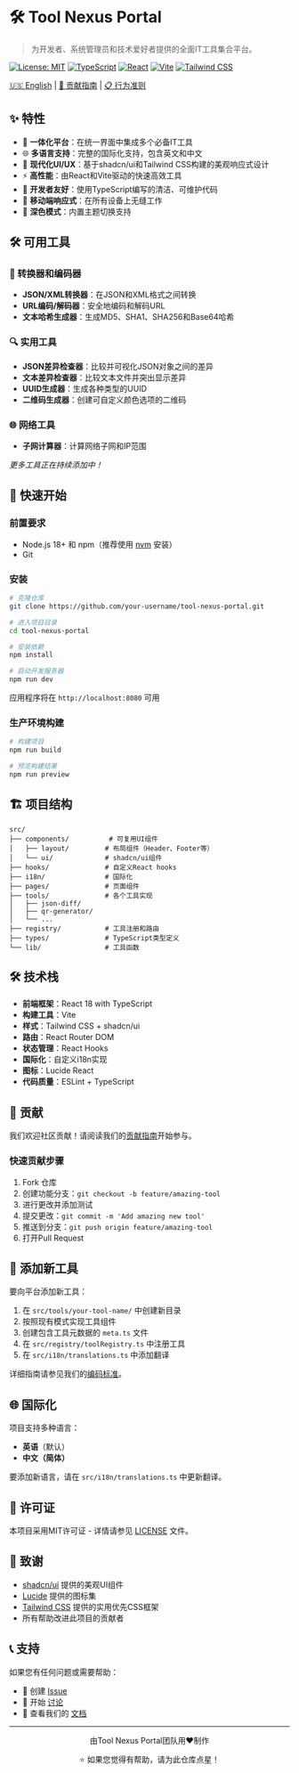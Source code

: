 # 🛠️ Tool Nexus Portal

> 为开发者、系统管理员和技术爱好者提供的全面IT工具集合平台。

[![License: MIT](https://img.shields.io/badge/License-MIT-yellow.svg)](https://opensource.org/licenses/MIT)
[![TypeScript](https://img.shields.io/badge/TypeScript-007ACC?logo=typescript&logoColor=white)](https://www.typescriptlang.org/)
[![React](https://img.shields.io/badge/React-20232A?logo=react&logoColor=61DAFB)](https://reactjs.org/)
[![Vite](https://img.shields.io/badge/Vite-646CFF?logo=vite&logoColor=white)](https://vitejs.dev/)
[![Tailwind CSS](https://img.shields.io/badge/Tailwind_CSS-38B2AC?logo=tailwind-css&logoColor=white)](https://tailwindcss.com/)

[🇺🇸 English](./README.md) | [🤝 贡献指南](./CONTRIBUTING.md) | [📋 行为准则](./CODE_OF_CONDUCT.md)

## ✨ 特性

- 🎯 **一体化平台**：在统一界面中集成多个必备IT工具
- 🌐 **多语言支持**：完整的国际化支持，包含英文和中文
- 🎨 **现代化UI/UX**：基于shadcn/ui和Tailwind CSS构建的美观响应式设计
- ⚡ **高性能**：由React和Vite驱动的快速高效工具
- 🔧 **开发者友好**：使用TypeScript编写的清洁、可维护代码
- 📱 **移动端响应式**：在所有设备上无缝工作
- 🌙 **深色模式**：内置主题切换支持

## 🛠️ 可用工具

### 🔄 转换器和编码器
- **JSON/XML转换器**：在JSON和XML格式之间转换
- **URL编码/解码器**：安全地编码和解码URL
- **文本哈希生成器**：生成MD5、SHA1、SHA256和Base64哈希

### 🔍 实用工具
- **JSON差异检查器**：比较并可视化JSON对象之间的差异
- **文本差异检查器**：比较文本文件并突出显示差异
- **UUID生成器**：生成各种类型的UUID
- **二维码生成器**：创建可自定义颜色选项的二维码

### 🌐 网络工具
- **子网计算器**：计算网络子网和IP范围

*更多工具正在持续添加中！*

## 🚀 快速开始

### 前置要求

- Node.js 18+ 和 npm（推荐使用 [nvm](https://github.com/nvm-sh/nvm) 安装）
- Git

### 安装

```bash
# 克隆仓库
git clone https://github.com/your-username/tool-nexus-portal.git

# 进入项目目录
cd tool-nexus-portal

# 安装依赖
npm install

# 启动开发服务器
npm run dev
```

应用程序将在 `http://localhost:8080` 可用

### 生产环境构建

```bash
# 构建项目
npm run build

# 预览构建结果
npm run preview
```

## 🏗️ 项目结构

```
src/
├── components/          # 可复用UI组件
│   ├── layout/         # 布局组件（Header、Footer等）
│   └── ui/             # shadcn/ui组件
├── hooks/              # 自定义React hooks
├── i18n/               # 国际化
├── pages/              # 页面组件
├── tools/              # 各个工具实现
│   ├── json-diff/
│   ├── qr-generator/
│   └── ...
├── registry/           # 工具注册和路由
├── types/              # TypeScript类型定义
└── lib/                # 工具函数
```

## 🛠️ 技术栈

- **前端框架**：React 18 with TypeScript
- **构建工具**：Vite
- **样式**：Tailwind CSS + shadcn/ui
- **路由**：React Router DOM
- **状态管理**：React Hooks
- **国际化**：自定义i18n实现
- **图标**：Lucide React
- **代码质量**：ESLint + TypeScript

## 🤝 贡献

我们欢迎社区贡献！请阅读我们的[贡献指南](./CONTRIBUTING.md)开始参与。

### 快速贡献步骤

1. Fork 仓库
2. 创建功能分支：`git checkout -b feature/amazing-tool`
3. 进行更改并添加测试
4. 提交更改：`git commit -m 'Add amazing new tool'`
5. 推送到分支：`git push origin feature/amazing-tool`
6. 打开Pull Request

## 📝 添加新工具

要向平台添加新工具：

1. 在 `src/tools/your-tool-name/` 中创建新目录
2. 按照现有模式实现工具组件
3. 创建包含工具元数据的 `meta.ts` 文件
4. 在 `src/registry/toolRegistry.ts` 中注册工具
5. 在 `src/i18n/translations.ts` 中添加翻译

详细指南请参见我们的[编码标准](./CODING_STANDARDS.md)。

## 🌐 国际化

项目支持多种语言：

- **英语**（默认）
- **中文（简体）**

要添加新语言，请在 `src/i18n/translations.ts` 中更新翻译。

## 📄 许可证

本项目采用MIT许可证 - 详情请参见 [LICENSE](./LICENSE) 文件。

## 🙏 致谢

- [shadcn/ui](https://ui.shadcn.com/) 提供的美观UI组件
- [Lucide](https://lucide.dev/) 提供的图标集
- [Tailwind CSS](https://tailwindcss.com/) 提供的实用优先CSS框架
- 所有帮助改进此项目的贡献者

## 📞 支持

如果您有任何问题或需要帮助：

- 📧 创建 [Issue](https://github.com/your-username/tool-nexus-portal/issues)
- 💬 开始 [讨论](https://github.com/your-username/tool-nexus-portal/discussions)
- 📖 查看我们的 [文档](https://github.com/your-username/tool-nexus-portal/wiki)

---

<div align="center">
  <p>由Tool Nexus Portal团队用❤️制作</p>
  <p>⭐ 如果您觉得有帮助，请为此仓库点星！</p>
</div>